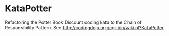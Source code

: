 KataPotter
==========

Refactoring the Potter Book Discount coding kata to the Chain of Responsibility Pattern. See http://codingdojo.org/cgi-bin/wiki.pl?KataPotter
